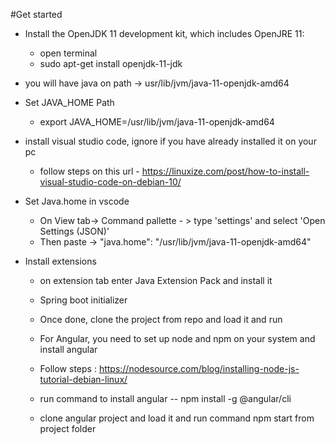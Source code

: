 #Get started

- Install the OpenJDK 11 development kit, which includes OpenJRE 11:
  - open terminal
  - sudo apt-get install openjdk-11-jdk
  
 - you will have java on path -> usr/lib/jvm/java-11-openjdk-amd64

- Set JAVA_HOME Path
  - export JAVA_HOME=/usr/lib/jvm/java-11-openjdk-amd64
  
- install visual studio code, ignore if you have already installed it on your pc
  - follow steps on this url - https://linuxize.com/post/how-to-install-visual-studio-code-on-debian-10/

- Set Java.home in vscode
  - On View tab-> Command pallette - > type 'settings' and select 'Open Settings (JSON)'
  - Then paste  -> "java.home": "/usr/lib/jvm/java-11-openjdk-amd64"
  
- Install extensions
  - on extension tab enter Java Extension Pack and install it
  - Spring boot initializer

  - Once done, clone the project from repo and load it and run 

  - For Angular, you need to set up node and npm on your system and install angular

  - Follow steps : https://nodesource.com/blog/installing-node-js-tutorial-debian-linux/

  - run command to install angular -- npm install -g @angular/cli

  - clone angular project and load it and run command npm start from project folder


 
 